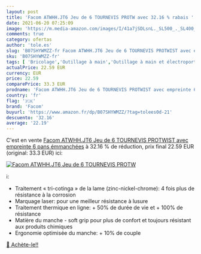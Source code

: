 ```yaml
---
layout: post
title: 'Facom ATWHH.JT6 Jeu de 6 TOURNEVIS PROTW avec 32.16 % rabais '
date: 2021-06-20 07:25:09
image: 'https://m.media-amazon.com/images/I/41a7jSDLsnL._SL500_._SL400_.jpg'
comments: true
category: ofertas
author: 'tole.es'
slug: 'B07SHYWMZZ-fr Facom ATWHH.JT6 Jeu de 6 TOURNEVIS PROTWIST avec empreinte...'
sku: 'B07SHYWMZZ-fr'
tags: [ 'Bricolage','Outillage à main','Outillage à main et électroportatif','facom', ]
actualPrice: 22.59 EUR
currency: EUR
price: 22.59
comparePrice: 33.3 EUR
prodname: 'Facom ATWHH.JT6 Jeu de 6 TOURNEVIS PROTWIST avec empreinte 6 pans émmanchées'
country: 'fr'
flag: '🇫🇷'
brand: 'Facom'
buyurl: 'https://www.amazon.fr/dp/B07SHYWMZZ/?tag=tolees0d-21'
descuento: '32.16'
average: '22.19'
---
```


C'est en vente [Facom ATWHH.JT6 Jeu de 6 TOURNEVIS PROTWIST avec empreinte 6 pans émmanchées](https://www.amazon.fr/dp/B07SHYWMZZ/?tag=tolees0d-21)  à  32.16 % de réduction, prix final  22.59 EUR (original: 33.3 EUR) ici:

[![Facom ATWHH.JT6 Jeu de 6 TOURNEVIS PROTW](https://m.media-amazon.com/images/I/41a7jSDLsnL._SL500_._SL400_.jpg)](https://www.amazon.fr/dp/B07SHYWMZZ/?tag=tolees0d-21)

ℹ️:

- Traitement « tri-cotinga » de la lame (zinc-nickel-chrome): 4 fois plus de résistance à la corrosion
- Marquage laser: pour une meilleur résistance à lusure
- Traitement thermique en ligne: + 50% de durée de vie et + 100% de résistance
- Matière du manche - soft grip pour plus de confort et toujours résistant aux produits chimiques
- Ergonomie optimisée du manche: + 10% de couple

[🛒 Achète-le!!](https://www.amazon.fr/dp/B07SHYWMZZ/?tag=tolees0d-21)
